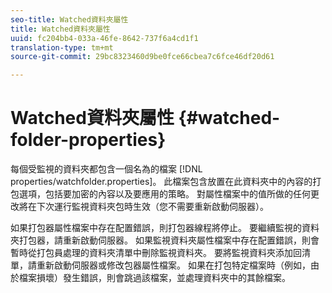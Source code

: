 ```yaml
---
seo-title: Watched資料夾屬性
title: Watched資料夾屬性
uuid: fc204bb4-033a-46fe-8642-737f6a4cd1f1
translation-type: tm+mt
source-git-commit: 29bc8323460d9be0fce66cbea7c6fce46df20d61

---
```



# Watched資料夾屬性 {#watched-folder-properties}

每個受監視的資料夾都包含一個名為的檔案 [!DNL properties/watchfolder.properties]。 此檔案包含放置在此資料夾中的內容的打包選項，包括要加密的內容以及要應用的策略。 對屬性檔案中的值所做的任何更改將在下次運行監視資料夾包時生效（您不需要重新啟動伺服器）。

如果打包器屬性檔案中存在配置錯誤，則打包器線程將停止。 要繼續監視的資料夾打包器，請重新啟動伺服器。 如果監視資料夾屬性檔案中存在配置錯誤，則會暫時從打包員處理的資料夾清單中刪除監視資料夾。 要將監視資料夾添加回清單，請重新啟動伺服器或修改包器屬性檔案。 如果在打包特定檔案時（例如，由於檔案損壞）發生錯誤，則會跳過該檔案，並處理資料夾中的其餘檔案。
